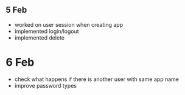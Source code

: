 ## 5 Feb
- worked on user session when creating app
- implemented login/logout
- implemented delete


# 6 Feb
- check what happens if there is another user with same app name 
- improve password types

